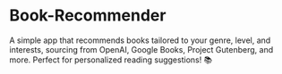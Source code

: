 # Book-Recommender
A simple app that recommends books tailored to your genre, level, and interests, sourcing from OpenAI, Google Books, Project Gutenberg, and more. Perfect for personalized reading suggestions! 📚
